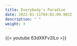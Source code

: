```yaml
---
title: Everybody's Paradise
date: 2022-01-11T04:01:09.902Z
description: " "
weight: 3
---
```

{{< youtube 63dXKFv2ILo >}}